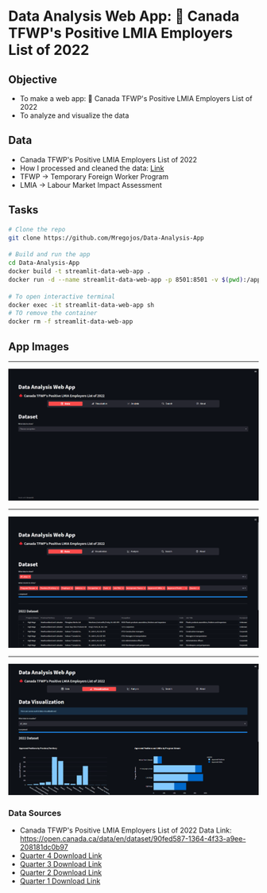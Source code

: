 # Data Analysis Web App: 🍁 Canada TFWP's Positive LMIA Employers List of 2022

## Objective
* To make a web app: 🍁 Canada TFWP's Positive LMIA Employers List of 2022
* To analyze and visualize the data

## Data
* Canada TFWP's Positive LMIA Employers List of 2022
* How I processed and cleaned the data: [Link](https://github.com/Mregojos/Batch-Data-Processing)
* TFWP -> Temporary Foreign Worker Program
* LMIA -> Labour Market Impact Assessment

## Tasks
```sh
# Clone the repo
git clone https://github.com/Mregojos/Data-Analysis-App

# Build and run the app
cd Data-Analysis-App
docker build -t streamlit-data-web-app .
docker run -d --name streamlit-data-web-app -p 8501:8501 -v $(pwd):/app streamlit-data-web-app

# To open interactive terminal
docker exec -it streamlit-data-web-app sh
# TO remove the container
docker rm -f streamlit-data-web-app
```

## App Images

---
![](https://github.com/Mregojos/Data-Analysis-App/blob/main/images/Frontv2.png)

---
![](https://github.com/Mregojos/Data-Analysis-App/blob/main/images/Datasetv2.png)

---
![](https://github.com/Mregojos/Data-Analysis-App/blob/main/images/Visualizationv2.png)

### Data Sources
* Canada TFWP's Positive LMIA Employers List of 2022 Data Link: https://open.canada.ca/data/en/dataset/90fed587-1364-4f33-a9ee-208181dc0b97
* [Quarter 4 Download Link](https://open.canada.ca/data/en/dataset/90fed587-1364-4f33-a9ee-208181dc0b97/resource/cff0477d-8ab1-4252-b56a-2cd96b057049/download/tfwp_2022q4_pos_en.xlsx)
* [Quarter 3 Download Link](https://open.canada.ca/data/en/dataset/90fed587-1364-4f33-a9ee-208181dc0b97/resource/b369ae20-0c7e-4d10-93ca-07c86c91e6fe/download/tfwp_2022q3_positive_en.xlsx)   
* [Quarter 2 Download Link](https://open.canada.ca/data/en/dataset/90fed587-1364-4f33-a9ee-208181dc0b97/resource/dd627095-614a-45df-a7ef-df0a4a46a812/download/tfwp_2022q2_positive_en.xlsx)
* [Quarter 1 Download Link ](https://open.canada.ca/data/en/dataset/90fed587-1364-4f33-a9ee-208181dc0b97/resource/8da7aa91-8df9-469e-9120-87ddf12c9944/download/tfwp_2022q1_positive_en.xlsx)
